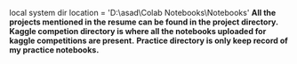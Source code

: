 local system dir location = 'D:\asad\Colab Notebooks\Notebooks'
**All the projects mentioned in the resume can be found in the project directory.**
**Kaggle competion directory is where all the notebooks uploaded for kaggle competitions are present.**
**Practice directory is only keep record of my practice notebooks.**
